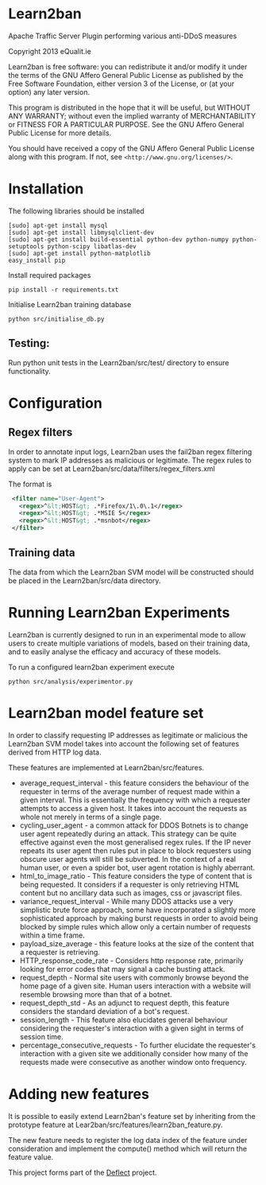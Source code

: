 Learn2ban
=========

Apache Traffic Server Plugin performing various anti-DDoS measures

Copyright 2013 eQualit.ie

Learn2ban is free software: you can redistribute it and/or modify
it under the terms of the GNU Affero General Public License as
published by the Free Software Foundation, either version 3 of the
License, or (at your option) any later version.

This program is distributed in the hope that it will be useful,
but WITHOUT ANY WARRANTY; without even the implied warranty of
MERCHANTABILITY or FITNESS FOR A PARTICULAR PURPOSE.  See the
GNU Affero General Public License for more details.

You should have received a copy of the GNU Affero General Public License
along with this program.  If not, see `<http://www.gnu.org/licenses/>`.

Installation
============

The following libraries should be installed

    [sudo] apt-get install mysql
    [sudo] apt-get install libmysqlclient-dev
    [sudo] apt-get install build-essential python-dev python-numpy python-setuptools python-scipy libatlas-dev
    [sudo] apt-get install python-matplotlib
    easy_install pip

Install required packages

    pip install -r requirements.txt

Initialise Learn2ban training database

    python src/initialise_db.py
    

Testing:
--------
Run python unit tests in the Learn2ban/src/test/ directory to ensure functionality.

Configuration
=============

Regex filters
-------------

In order to annotate input logs, Learn2ban uses the fail2ban regex filtering system to mark IP addresses as malicious or legitimate. The regex rules to apply can be set at Learn2ban/src/data/filters/regex_filters.xml

The format is
```xml
 <filter name="User-Agent">
   <regex>^&lt;HOST&gt; .*Firefox/1\.0\.1</regex>
   <regex>^&lt;HOST&gt; .*MSIE 5</regex>
   <regex>^&lt;HOST&gt; .*msnbot</regex>
 </filter>
```

Training data
-------------
The data from which the Learn2ban SVM model will be constructed should be placed in the Learn2ban/src/data directory.

Running Learn2ban Experiments
=============================

Learn2ban is currently designed to run in an experimental mode to allow users to create multiple variations of models, based on their training data, and to easily analyse the efficacy and accuracy of these models.

To run a configured learn2ban experiment execute

    python src/analysis/experimentor.py

Learn2ban model feature set
===========================
In order to classify requesting IP addresses as legitimate or malicious the Learn2ban SVM model takes into account the following set of features derived from HTTP log data.

These features are implemented at Learn2ban/src/features.

* average_request_interval - this feature considers the behaviour of the requester in terms of the average number of request made within a given interval. This is essentially the frequency with which a requester attempts to access a given host. It takes into account the requests as whole not merely in terms of a single page.
* cycling_user_agent - a common attack for DDOS Botnets is to change user agent repeatedly during an attack. This strategy can be quite effective against even the most generalised regex rules. If the IP never repeats its user agent then rules put in place to block requesters using obscure user agents will still be subverted. In the context of a real human user, or even a spider bot, user agent rotation is highly aberrant.
* html_to_image_ratio - This feature considers the type of content that is being requested. It considers if a requester is only retrieving HTML content but no ancillary data such as images, css or javascript files.
* variance_request_interval - While many DDOS attacks use a very simplistic brute force approach, some have incorporated a slightly more sophisticated approach by making burst requests in order to avoid being blocked by simple rules which allow only a certain number of requests within a time frame.
* payload_size_average - this feature looks at the size of the content that a requester is retrieving.
* HTTP_response_code_rate - Considers http response rate, primarily looking for error codes that may signal a cache busting attack.
* request_depth - Normal site users with commonly browse beyond the home page of a given site. Human users interaction with a website will resemble browsing more than that of a botnet.
* request_depth_std - As an adjunct to request depth, this feature considers the standard deviation of a bot's request.
* session_length - This feature also elucidates general behaviour considering the requester's interaction with a given sight in terms of session time.
* percentage_consecutive_requests - To further elucidate the requester's interaction with a given site we additionally consider how many of the requests made were consecutive as another window onto frequency.

Adding new features
===================

It is possible to easily extend Learn2ban's feature set by inheriting from the prototype feature at Lear2ban/src/features/learn2ban_feature.py.

The new feature needs to register the log data index of the feature under consideration and implement the compute() method which will return the feature value.

This project forms part of the [Deflect](https://deflect.ca) project.
